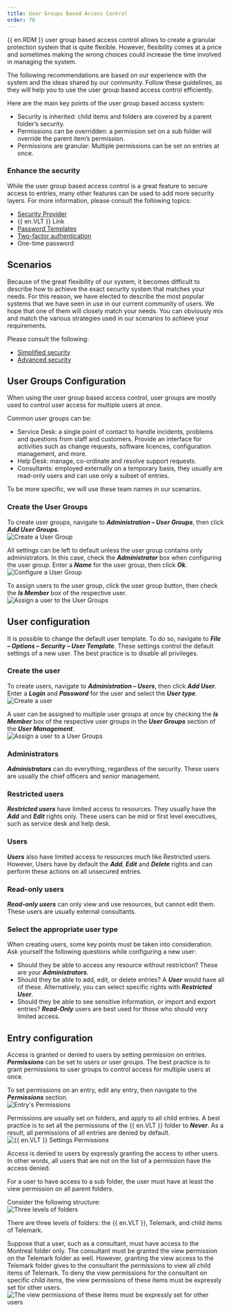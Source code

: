 ```yaml
---
title: User Groups Based Access Control
order: 70
---
```

{{ en.RDM }} user group based access control allows to create a granular protection system that is quite flexible. However, flexibility comes at a price and sometimes making the wrong choices could increase the time involved in managing the system.  

The following recommendations are based on our experience with the system and the ideas shared by our community. Follow these guidelines, as they will help you to use the user group based access control efficiently.  

Here are the main key points of the user group based access system:  

* Security is inherited: child items and folders are covered by a parent folder’s security. 
* Permissions can be overridden: a permission set on a sub folder will override the parent item’s permission. 
* Permissions are granular: Multiple permissions can be set on entries at once. 

### Enhance the security 

While the user group based access control is a great feature to secure access to entries, many other features can be used to add more security layers. For more information, please consult the following topics:  

* [Security Provider](/rdm/windows/commands/administration/settings/security-providers/) 
* {{ en.VLT }} Link 
* [Password Templates](/rdm/windows/commands/file/templates/password-templates/) 
* [Two-factor authentication](/rdm/windows/data-sources/multi-factor-authentication/) 
* One-time password 

## Scenarios 

Because of the great flexibility of our system, it becomes difficult to describe how to achieve the exact security system that matches your needs. For this reason, we have elected to describe the most popular systems that we have seen in use in our current community of users. We hope that one of them will closely match your needs. You can obviously mix and match the various strategies used in our scenarios to achieve your requirements.  

Please consult the following:  

* [Simplified security](/rdm/windows/user-groups-based-access-control/scenarios/simplified-security/) 
* [Advanced security](/rdm/windows/user-groups-based-access-control/scenarios/advanced-security/) 

## User Groups Configuration 

When using the user group based access control, user groups are mostly used to control user access for multiple users at once.  

Common user groups can be:  

* Service Desk: a single point of contact to handle incidents, problems and questions from staff and customers. Provide an interface for activities such as change requests, software licences, configuration management, and more. 
* Help Desk: manage, co-ordinate and resolve support requests. 
* Consultants: employed externally on a temporary basis, they usually are read-only users and can use only a subset of entries. 

To be more specific, we will use these team names in our scenarios. 

### Create the User Groups 

To create user groups, navigate to ***Administration – User Groups***, then click ***Add User Groups***.  
![Create a User Group](https://webdevolutions.azureedge.net/docs/en/rdm/windows/clip3472.png) 

All settings can be left to default unless the user group contains only administrators. In this case, check the ***Administrator*** box when configuring the user group. Enter a ***Name*** for the user group, then click ***Ok***.  
![Configure a User Group](https://webdevolutions.azureedge.net/docs/en/rdm/windows/clip3473.png) 

To assign users to the user group, click the user group button, then check the ***Is Member*** box of the respective user.  
![Assign a user to the User Groups](https://webdevolutions.azureedge.net/docs/en/rdm/windows/clip3474.png) 

## User configuration 

It is possible to change the default user template. To do so, navigate to ***File – Options – Security – User Template***. These settings control the default settings of a new user. The best practice is to disable all privileges.  

### Create the user 

To create users, navigate to ***Administration – Users***, then click ***Add User***. Enter a ***Login*** and ***Password*** for the user and select the ***User type***.  
![Create a user](https://webdevolutions.azureedge.net/docs/en/rdm/windows/clip3475.png) 

A user can be assigned to multiple user groups at once by checking the ***Is Member*** box of the respective user groups in the ***User Groups*** section of the ***User Management***.  
![Assign a user to a User Groups](https://webdevolutions.azureedge.net/docs/en/rdm/windows/clip3476.png) 

### Administrators 

***Administrators*** can do everything, regardless of the security. These users are usually the chief officers and senior management. 

### Restricted users 

***Restricted users*** have limited access to resources. They usually have the ***Add*** and ***Edit*** rights only. These users can be mid or first level executives, such as service desk and help desk. 

### Users 

***Users*** also have limited access to resources much like Restricted users. However, Users have by default the ***Add***, ***Edit*** and ***Delete*** rights and can perform these actions on all unsecured entries. 

### Read-only users 

***Read-only users*** can only view and use resources, but cannot edit them. These users are usually external consultants. 

### Select the appropriate user type 

When creating users, some key points must be taken into consideration. Ask yourself the following questions while configuring a new user:  

* Should they be able to access any resource without restriction? These are your ***Administrators***. 
* Should they be able to add, edit, or delete entries? A ***User*** would have all of these. Alternatively, you can select specific rights with ***Restricted User***. 
* Should they be able to see sensitive information, or import and export entries? ***Read-Only*** users are best used for those who should very limited access. 

## Entry configuration 

Access is granted or denied to users by setting permission on entries. ***Permissions*** can be set to users or user groups. The best practice is to grant permissions to user groups to control access for multiple users at once.  

To set permissions on an entry, edit any entry, then navigate to the ***Permissions*** section.  
![Entry's Permissions](https://webdevolutions.blob.core.windows.net/docs/en/rdm/windows/RDMWin6038.png) 

Permissions are usually set on folders, and apply to all child entries. A best practice is to set all the permissions of the {{ en.VLT }} folder to ***Never***. As a result, all permissions of all entries are denied by default.  
![{{ en.VLT }} Settings Permissions](https://webdevolutions.blob.core.windows.net/docs/en/rdm/windows/RDMWin6039.png) 

Access is denied to users by expressly granting the access to other users. In other words, all users that are not on the list of a permission have the access denied.  

For a user to have access to a sub folder, the user must have at least the view permission on all parent folders.  

Consider the following structure:  
![Three levels of folders](https://webdevolutions.blob.core.windows.net/docs/en/rdm/windows/RDMWin6041.png) 

There are three levels of folders: the {{ en.VLT }}, Telemark, and child items of Telemark.  

Suppose that a user, such as a consultant, must have access to the Montreal folder only. The consultant must be granted the view permission on the Telemark folder as well. However, granting the view access to the Telemark folder gives to the consultant the permissions to view all child items of Telemark. To deny the view permissions for the consultant on specific child items, the view permissions of these items must be expressly set for other users.  
![The view permissions of these items must be expressly set for other users](https://webdevolutions.blob.core.windows.net/docs/en/rdm/windows/RDMWin6042.png) 
